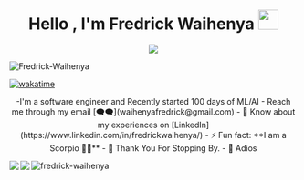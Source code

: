 <h1 align="center">Hello , I'm Fredrick Waihenya <img src="https://media.giphy.com/media/hvRJCLFzcasrR4ia7z/giphy.gif" width="35"></h1>
<p align="center">
  <a href="https://github.com/DenverCoder1/readme-typing-svg"><img src="https://readme-typing-svg.herokuapp.com?lines=Thank+You+For+Checking+My+Profile+❤;Machine+Learning+Engineer;Competitive+Programmer;Software+Engineering+Graduate;Data+Scientist%20;%20Deep learning%20|%20Python%20 |%20R%20;%20 NLP%20| %20Computer+vision%20 |%20Sentiment+Analysis%20;Always%20learning%20new%20things&center=true&width=500&height=50">
 </a>
</p>
<p align="left"> 
  <img src="https://komarev.com/ghpvc/?username=njuguna-johnbrian&label=Profile%20views&color=0e75b6&style=flat" alt="Fredrick-Waihenya" />
 </p>
 
[![wakatime](https://wakatime.com/badge/user/32d5c148-348d-4fed-914f-a0e741f33867.svg)](https://wakatime.com/@32d5c148-348d-4fed-914f-a0e741f33867)


<p align ="center">
-I'm a software engineer and Recently started 100 days of ML/AI 
- Reach me through my email [🗨🗨](waihenyafredrick@gmail.com)
- 📄 Know about my experiences on [LinkedIn](https://www.linkedin.com/in/fredrickwaihenya/) 
- ⚡ Fun fact: **I am a Scorpio 🦂🦂** 
- 🙏 Thank You For Stopping By. 
- 👋 Adios
</p>

<p>
<a href="">
<img align="left" src="https://github-readme-stats.vercel.app/api/top-langs/?username=Fredrick-waihenya&layout=compact&heigt=&theme=algolia">
</a>
<p>
<a href="">
<img align="left" src="https://github-readme-stats.vercel.app/api?username=fredrick-waihenya&count_private=true&show_icons=true&theme=algolia">
</a>
</p>
<p>
<a href="">
<img align="left" src="https://github-readme-streak-stats.herokuapp.com/?user=fredrick-waihenya&theme=algolia" alt="fredrick-waihenya" />
</a>
</p>

